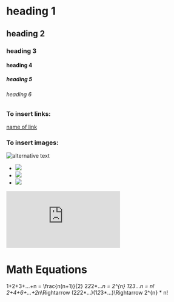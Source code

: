 # heading 1
## heading 2
### heading 3
#### heading 4
##### heading 5
###### heading 6


### To insert links:
[name of link](https://github.com/inkfil/)

### To insert images:
![alternative text](https://github.com/inkfil/)

- <img src="https://latex.codecogs.com/gif.latex?O_t=\text { Onset event at time bin } t " /> 
- <img src="https://latex.codecogs.com/gif.latex?s=\text { sensor reading }  " /> 
- <img src="https://latex.codecogs.com/gif.latex?P(s | O_t )=\text { Probability of a sensor reading value when sleep onset is observed at a time bin } t " />
![equation](http://www.sciweavers.org/tex2img.php?eq=1%2Bsin%28mc%5E2%29&bc=White&fc=Black&im=jpg&fs=12&ff=arev&edit=)


# Math Equations
1+2+3+...+n = \frac{n(n+1)}{2}
2*2*2*...*n = 2^{n}
1*2*3*...*n = n!
2+4+6+...+2*n\Rightarrow (2*2*2*...)(1*2*3*...)\Rightarrow 2^{n} * n!
